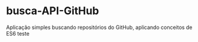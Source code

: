 # busca-API-GitHub
Aplicação simples buscando repositórios do GitHub, aplicando conceitos de ES6
teste
